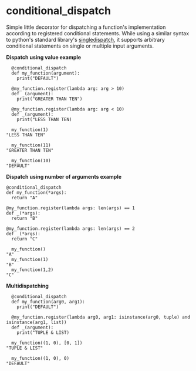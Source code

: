 # conditional_dispatch
Simple little decorator for dispatching a function's implementation according to registered conditional statements. While using a similar syntax to python's standard library's [singledispatch](https://docs.python.org/3/library/functools.html#functools.singledispatch), it supports arbitrary conditional statements on single or multiple input arguments. 

**Dispatch using value example**
```
  @conditional_dispatch
  def my_function(argument):
    print("DEFAULT")

  @my_function.register(lambda arg: arg > 10)
  def _(argument):
    print("GREATER THAN TEN")

  @my_function.register(lambda arg: arg < 10)
  def _(argument):
    print("LESS THAN TEN)

  my_function(1)
"LESS THAN TEN"

  my_function(11)
"GREATER THAN TEN"

  my_function(10)
"DEFAULT"
```

**Dispatch using number of arguments example**
```
@conditional_dispatch
def my_function(*args):
  return "A"

@my_function.register(lambda args: len(args) == 1
def _(*args):
  return "B"

@my_function.register(lambda args: len(args) == 2
def _(*args):
  return "C"

  my_function()
"A"
  my_function(1)
"B"
  my_function(1,2)
"C"
```

**Multidispatching**
```
  @conditional_dispatch
  def my_function(arg0, arg1):
    print("DEFAULT")

  @my_function.register(lambda arg0, arg1: isinstance(arg0, tuple) and isinstance(arg1, list))
  def _(argument):
    print("TUPLE & LIST)

  my_function((1, 0), [0, 1])
"TUPLE & LIST"

  my_function((1, 0), 0)
"DEFAULT"
```


